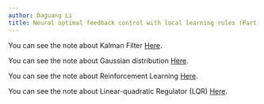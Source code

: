 ```yaml
---
author: Daguang Li
title: Neural optimal feedback control with local learning rules (Part I)
---
```


You can see the note about Kalman Filter [Here](https://www.jianguoyun.com/p/DVkqH10Qm_iCChixzqIE).

You can see the note about Gaussian distribution [Here](https://www.jianguoyun.com/p/DZmzj_EQm_iCChiwzqIE).

You can see the note about Reinforcement Learning [Here](https://www.jianguoyun.com/p/DRh9FuIQm_iCChizzqIE).

You can see the note about Linear-quadratic Regulator (LQR) [Here](https://www.jianguoyun.com/p/DaVe9q4Qm_iCChjj36ME).